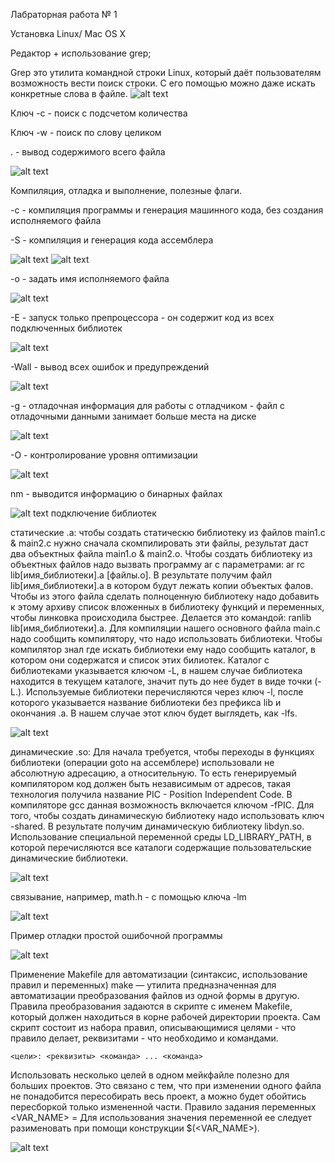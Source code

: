 Лабраторная работа № 1

Установка Linux/ Mac OS X

Редактор + использование grep; 

Grep это утилита командной строки Linux, который даёт пользователям возможность вести поиск строки. С его помощью можно даже искать конкретные слова в файле.
![alt text](https://github.com/chepurinaaa/OS-labs/blob/master/pic/1_1.png)

Ключ -с - поиск с подсчетом количества

Ключ -w - поиск по слову целиком

. - вывод содержимого всего файла

![alt text](https://github.com/chepurinaaa/OS-labs/blob/master/pic/1_2.png)

Компиляция, отладка и выполнение, полезные флаги.

-c - компиляция программы и генерация машинного кода, без создания исполняемого файла

-S - компиляция и генерация кода ассемблера

![alt text](https://github.com/chepurinaaa/OS-labs/blob/master/pic/1_3.png)
![alt text](https://github.com/chepurinaaa/OS-labs/blob/master/pic/1_4.png)

-o - задать имя исполняемого файла

![alt text](https://github.com/chepurinaaa/OS-labs/blob/master/pic/1_5.png)

-E - запуск только препроцессора - он содержит код из всех подключенных библиотек

![alt text](https://github.com/chepurinaaa/OS-labs/blob/master/pic/1_6.png)

-Wall - вывод всех ошибок и предупреждений

![alt text](https://github.com/chepurinaaa/OS-labs/blob/master/pic/1_7.png)

-g - отладочная информация для работы с отладчиком - файл с отладочными данными занимает больше места на диске

![alt text](https://github.com/chepurinaaa/OS-labs/blob/master/pic/1_8.png)

-O - контролирование уровня оптимизации

![alt text](https://github.com/chepurinaaa/OS-labs/blob/master/pic/1_9.png)

nm - выводится информацию о бинарных файлах

![alt text](https://github.com/chepurinaaa/OS-labs/blob/master/pic/1_10.png)
подключение библиотек

статические .a: чтобы создать статическю библиотеку из файлов main1.c & main2.c нужно сначала скомпилировать эти файлы, результат даст два объектных файла main1.o & main2.o. Чтобы создать библиотеку из объектных файлов надо вызвать программу ar с параметрами: ar rc lib[имя_библиотеки].a [файлы.o]. В результате получим файл lib[имя_библиотеки].a в котором будут лежать копии объектых фалов. Чтобы из этого файла сделать полноценную библиотеку надо добавить к этому архиву список вложенных в библиотеку функций и переменных, чтобы линковка происходила быстрее. Делается это командой: ranlib lib[имя_библиотеки].a. Для компиляции нашего основного файла main.c надо сообщить компилятору, что надо использовать библиотеки. Чтобы компилятор знал где искать библиотеки ему надо сообщить каталог, в котором они содержатся и список этих билиотек. Каталог с библиотеками указывается ключом -L, в нашем случае библиотека находится в текущем каталоге, значит путь до нее будет в виде точки (-L.). Используемые библиотеки перечисляются через ключ -l, после которого указывается название библиотеки без префикса lib и окончания .a. В нашем случае этот ключ будет выглядеть, как -lfs.

![alt text](https://github.com/chepurinaaa/OS-labs/blob/master/pic/1_11.png)

динамические .so: Для начала требуется, чтобы переходы в функциях библиотеки (операции goto на ассемблере) использовали не абсолютную адресацию, а относительную. То есть генерируемый компилятором код должен быть независимым от адресов, такая технология получила название PIC - Position Independent Code. В компиляторе gcc данная возможность включается ключом -fPIC. Для того, чтобы создать динамическую библиотеку надо использовать ключ -shared. В результате получим динамическую библиотеку libdyn.so. Использование специальной переменной среды LD_LIBRARY_PATH, в которой перечисляются все каталоги содержащие пользовательские динамические библиотеки.

![alt text](https://github.com/chepurinaaa/OS-labs/blob/master/pic/1_12.png)

связывание, например, math.h - с помощью ключа -lm

![alt text](https://github.com/chepurinaaa/OS-labs/blob/master/pic/1_13.png)

Пример отладки простой ошибочной программы

![alt text](https://github.com/chepurinaaa/OS-labs/blob/master/pic/1_14.png)

Применение Makefile для автоматизации (синтаксис, использование правил и переменных) make — утилита предназначенная для автоматизации преобразования файлов из одной формы в другую. Правила преобразования задаются в скрипте с именем Makefile, который должен находиться в корне рабочей директории проекта. Сам скрипт состоит из набора правил, описывающимися целями - что правило делает, реквизитами - что необходимо и командами.

`<цели>: <реквизиты> <команда> ... <команда>`

Использовать несколько целей в одном мейкфайле полезно для больших проектов. Это связано с тем, что при изменении одного файла не понадобится пересобирать весь проект, а можно будет обойтись пересборкой только измененной части.
Правило задания переменных <VAR_NAME> = Для использования значения переменной ее следует разименовать при помощи конструкции $(<VAR_NAME>).

![alt text](https://github.com/chepurinaaa/OS-labs/blob/master/pic/1_15.png)





